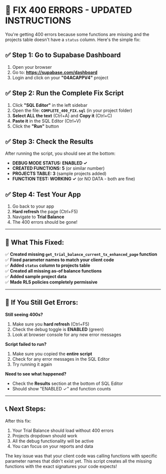# 🚨 FIX 400 ERRORS - UPDATED INSTRUCTIONS

You're getting 400 errors because some functions are missing and the projects table doesn't have a `status` column. Here's the simple fix:

## ✅ **Step 1: Go to Supabase Dashboard**
1. Open your browser
2. Go to: **https://supabase.com/dashboard**
3. Login and click on your **"04ACAPPV4"** project

## ✅ **Step 2: Run the Complete Fix Script**
1. Click **"SQL Editor"** in the left sidebar
2. Open the file: **`COMPLETE_400_FIX.sql`** (in your project folder)
3. **Select ALL the text** (Ctrl+A) and **Copy it** (Ctrl+C)
4. **Paste it** in the SQL Editor (Ctrl+V)
5. Click the **"Run"** button

## ✅ **Step 3: Check the Results**
After running the script, you should see at the bottom:
- **DEBUG MODE STATUS: ENABLED ✓**
- **CREATED FUNCTIONS: 5** (or similar number)
- **PROJECTS TABLE: 3** (sample projects added)
- **FUNCTION TEST: WORKING ✓** (or NO DATA - both are fine)

## ✅ **Step 4: Test Your App**
1. Go back to your app
2. **Hard refresh** the page (Ctrl+F5)
3. Navigate to **Trial Balance**
4. The 400 errors should be gone!

---

## 🎯 **What This Fixed:**

✅ **Created missing `get_trial_balance_current_tx_enhanced_page` function**  
✅ **Fixed parameter names to match your client code**  
✅ **Added `status` column to projects table**  
✅ **Created all missing as-of balance functions**  
✅ **Added sample project data**  
✅ **Made RLS policies completely permissive**  

---

## 🚨 **If You Still Get Errors:**

**Still seeing 400s?**
1. Make sure you **hard refresh** (Ctrl+F5)
2. Check the debug toggle is **ENABLED** (green)
3. Look at browser console for any new error messages

**Script failed to run?**
1. Make sure you copied the **entire script**
2. Check for any error messages in the SQL Editor
3. Try running it again

**Need to see what happened?**
- Check the **Results** section at the bottom of SQL Editor
- Should show "ENABLED ✓" and function counts

---

## 📞 **Next Steps:**

After this fix:
1. Your Trial Balance should load without 400 errors
2. Projects dropdown should work
3. All the debug functionality will be active
4. You can focus on your reports and data

The key issue was that your client code was calling functions with specific parameter names that didn't exist yet. This script creates all the missing functions with the exact signatures your code expects!
